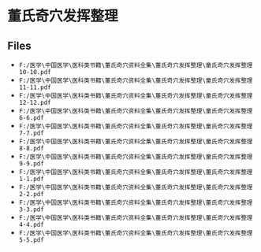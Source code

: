 # 董氏奇穴发挥整理

## Files

- `F:/医学\中国医学\医科类书籍\董氏奇穴资料全集\董氏奇穴发挥整理\童氏奇穴发挥整理10-10.pdf`
- `F:/医学\中国医学\医科类书籍\董氏奇穴资料全集\董氏奇穴发挥整理\童氏奇穴发挥整理11-11.pdf`
- `F:/医学\中国医学\医科类书籍\董氏奇穴资料全集\董氏奇穴发挥整理\童氏奇穴发挥整理12-12.pdf`
- `F:/医学\中国医学\医科类书籍\董氏奇穴资料全集\董氏奇穴发挥整理\童氏奇穴发挥整理6-6.pdf`
- `F:/医学\中国医学\医科类书籍\董氏奇穴资料全集\董氏奇穴发挥整理\童氏奇穴发挥整理7-7.pdf`
- `F:/医学\中国医学\医科类书籍\董氏奇穴资料全集\董氏奇穴发挥整理\童氏奇穴发挥整理8-8.pdf`
- `F:/医学\中国医学\医科类书籍\董氏奇穴资料全集\董氏奇穴发挥整理\童氏奇穴发挥整理9-9.pdf`
- `F:/医学\中国医学\医科类书籍\董氏奇穴资料全集\董氏奇穴发挥整理\董氏奇穴发挥整理1-1.pdf`
- `F:/医学\中国医学\医科类书籍\董氏奇穴资料全集\董氏奇穴发挥整理\董氏奇穴发挥整理2-2.pdf`
- `F:/医学\中国医学\医科类书籍\董氏奇穴资料全集\董氏奇穴发挥整理\董氏奇穴发挥整理3-3.pdf`
- `F:/医学\中国医学\医科类书籍\董氏奇穴资料全集\董氏奇穴发挥整理\董氏奇穴发挥整理4-4.pdf`
- `F:/医学\中国医学\医科类书籍\董氏奇穴资料全集\董氏奇穴发挥整理\董氏奇穴发挥整理5-5.pdf`
